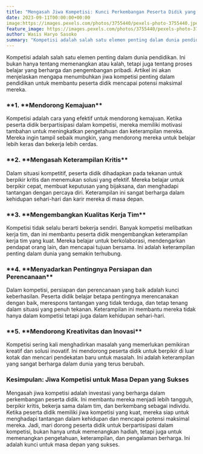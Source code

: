 ```yaml
---
title: "Mengasah Jiwa Kompetisi: Kunci Perkembangan Peserta Didik yang Unggul"
date: 2023-09-11T00:00:00+00:00
image:https://images.pexels.com/photos/3755440/pexels-photo-3755440.jpeg?cs=srgb&dl=pexels-andrea-piacquadio-3755440.jpg&fm=jpg 
feature_image: https://images.pexels.com/photos/3755440/pexels-photo-3755440.jpeg?cs=srgb&dl=pexels-andrea-piacquadio-3755440.jpg&fm=jpg
author: Wasis Haryo Sasoko
summary: "Kompetisi adalah salah satu elemen penting dalam dunia pendidikan. Ini bukan hanya tentang memenangkan atau kalah, tetapi juga tentang proses belajar yang berharga dan pengembangan pribadi."
---
```


Kompetisi adalah salah satu elemen penting dalam dunia pendidikan. Ini bukan hanya tentang memenangkan atau kalah, tetapi juga tentang proses belajar yang berharga dan pengembangan pribadi. Artikel ini akan menjelaskan mengapa menumbuhkan jiwa kompetisi penting dalam pendidikan untuk membantu peserta didik mencapai potensi maksimal mereka.

### **1. **Mendorong Kemajuan\*\*

Kompetisi adalah cara yang efektif untuk mendorong kemajuan. Ketika peserta didik berpartisipasi dalam kompetisi, mereka memiliki motivasi tambahan untuk meningkatkan pengetahuan dan keterampilan mereka. Mereka ingin tampil sebaik mungkin, yang mendorong mereka untuk belajar lebih keras dan bekerja lebih cerdas.

### **2. **Mengasah Keterampilan Kritis\*\*

Dalam situasi kompetitif, peserta didik dihadapkan pada tekanan untuk berpikir kritis dan menemukan solusi yang efektif. Mereka belajar untuk berpikir cepat, membuat keputusan yang bijaksana, dan menghadapi tantangan dengan percaya diri. Keterampilan ini sangat berharga dalam kehidupan sehari-hari dan karir mereka di masa depan.

### **3. **Mengembangkan Kualitas Kerja Tim\*\*

Kompetisi tidak selalu berarti bekerja sendiri. Banyak kompetisi melibatkan kerja tim, dan ini membantu peserta didik mengembangkan keterampilan kerja tim yang kuat. Mereka belajar untuk berkolaborasi, mendengarkan pendapat orang lain, dan mencapai tujuan bersama. Ini adalah keterampilan penting dalam dunia yang semakin terhubung.

### **4. **Menyadarkan Pentingnya Persiapan dan Perencanaan\*\*

Dalam kompetisi, persiapan dan perencanaan yang baik adalah kunci keberhasilan. Peserta didik belajar betapa pentingnya merencanakan dengan baik, merespons tantangan yang tidak terduga, dan tetap tenang dalam situasi yang penuh tekanan. Keterampilan ini membantu mereka tidak hanya dalam kompetisi tetapi juga dalam kehidupan sehari-hari.

### **5. **Mendorong Kreativitas dan Inovasi\*\*

Kompetisi sering kali menghadirkan masalah yang memerlukan pemikiran kreatif dan solusi inovatif. Ini mendorong peserta didik untuk berpikir di luar kotak dan mencari pendekatan baru untuk masalah. Ini adalah keterampilan yang sangat berharga dalam dunia yang terus berubah.

### **Kesimpulan: Jiwa Kompetisi untuk Masa Depan yang Sukses**

Mengasah jiwa kompetisi adalah investasi yang berharga dalam perkembangan peserta didik. Ini membantu mereka menjadi lebih tangguh, berpikir kritis, bekerja sama dalam tim, dan berkembang sebagai individu. Ketika peserta didik memiliki jiwa kompetisi yang kuat, mereka siap untuk menghadapi tantangan dalam kehidupan dan mencapai potensi maksimal mereka. Jadi, mari dorong peserta didik untuk berpartisipasi dalam kompetisi, bukan hanya untuk memenangkan hadiah, tetapi juga untuk memenangkan pengetahuan, keterampilan, dan pengalaman berharga. Ini adalah kunci untuk masa depan yang sukses.

